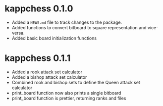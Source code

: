 # kappchess 0.1.0

* Added a `NEWS.md` file to track changes to the package.
* Added functions to convert bitboard to square representation and vice-versa.
* Added basic board initialization functions

# kappchess 0.1.1

* Added a rook attack set calculator
* Added a bishop attack set calculator
* Combined rook and bishop sets to define the Queen attack set calculator
* print_board function now also prints a single bitboard
* print_board function is prettier, returning ranks and files
